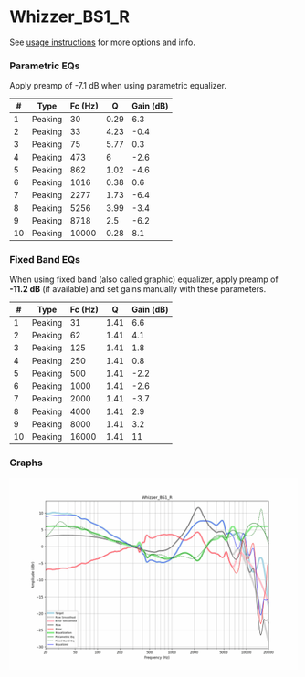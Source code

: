 # Whizzer_BS1_R
See [usage instructions](https://github.com/jaakkopasanen/AutoEq#usage) for more options and info.

### Parametric EQs
Apply preamp of -7.1 dB when using parametric equalizer.

|   # | Type    |   Fc (Hz) |    Q |   Gain (dB) |
|-----|---------|-----------|------|-------------|
|   1 | Peaking |        30 | 0.29 |         6.3 |
|   2 | Peaking |        33 | 4.23 |        -0.4 |
|   3 | Peaking |        75 | 5.77 |         0.3 |
|   4 | Peaking |       473 | 6    |        -2.6 |
|   5 | Peaking |       862 | 1.02 |        -4.6 |
|   6 | Peaking |      1016 | 0.38 |         0.6 |
|   7 | Peaking |      2277 | 1.73 |        -6.4 |
|   8 | Peaking |      5256 | 3.99 |        -3.4 |
|   9 | Peaking |      8718 | 2.5  |        -6.2 |
|  10 | Peaking |     10000 | 0.28 |         8.1 |

### Fixed Band EQs
When using fixed band (also called graphic) equalizer, apply preamp of **-11.2 dB** (if available) and set gains manually with these parameters.

|   # | Type    |   Fc (Hz) |    Q |   Gain (dB) |
|-----|---------|-----------|------|-------------|
|   1 | Peaking |        31 | 1.41 |         6.6 |
|   2 | Peaking |        62 | 1.41 |         4.1 |
|   3 | Peaking |       125 | 1.41 |         1.8 |
|   4 | Peaking |       250 | 1.41 |         0.8 |
|   5 | Peaking |       500 | 1.41 |        -2.2 |
|   6 | Peaking |      1000 | 1.41 |        -2.6 |
|   7 | Peaking |      2000 | 1.41 |        -3.7 |
|   8 | Peaking |      4000 | 1.41 |         2.9 |
|   9 | Peaking |      8000 | 1.41 |         3.2 |
|  10 | Peaking |     16000 | 1.41 |        11   |

### Graphs
![](./Whizzer_BS1_R.png)
